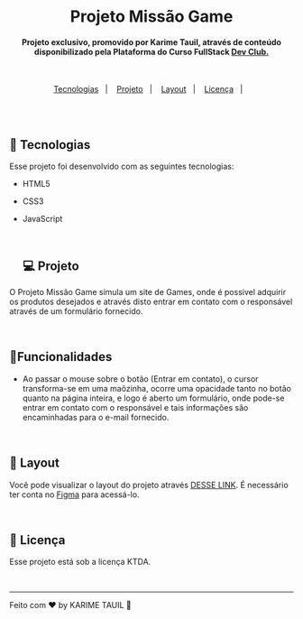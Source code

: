 <h1 align="center"> Projeto Missão Game</h1>

<h4 align="center"> Projeto exclusivo, promovido por Karime Tauil, através de conteúdo disponibilizado pela Plataforma do Curso FullStack <a href="https://rodolfomori.com.br/devclub" target="_blank"> Dev Club. </a> </h4>

  <br>

<p align="center">
  <a href="#-tecnologias">Tecnologias</a>&nbsp;&nbsp;&nbsp;|&nbsp;&nbsp;&nbsp;
  <a href="#-projeto">Projeto</a>&nbsp;&nbsp;&nbsp;|&nbsp;&nbsp;&nbsp;
  <a href="#-layout">Layout</a>&nbsp;&nbsp;&nbsp;|&nbsp;&nbsp;&nbsp;
  <a href="#memo-licença">Licença</a>&nbsp;&nbsp;&nbsp;|&nbsp;&nbsp;&nbsp;
</p>

   <br>
    
<div align="center">
    <img src="   " width="600px">
  </div>

   <br>

## 🚀 Tecnologias

Esse projeto foi desenvolvido com as seguintes tecnologias:

- HTML5
- CSS3
- JavaScript

  <br>

  ## 💻 Projeto

O Projeto Missão Game simula um site de Games, onde é possivel adquirir os produtos desejados e através disto entrar em contato com o responsável através de um formulário fornecido.

  <br>
 
## 🚩Funcionalidades

- Ao passar o mouse sobre o botão (Entrar em contato), o cursor transforma-se em uma maõzinha, ocorre uma opacidade tanto no botão quanto na página inteira, e logo é aberto um formulário, onde pode-se entrar em contato com o responsável e tais informações são encaminhadas para o e-mail fornecido.  

  <br>

## 🔖 Layout

Você pode visualizar o layout do projeto através [DESSE LINK](https://www.figma.com/file/fm94ujssAxNUdcQriQIumy/Miss%C3%A3o-Programa%C3%A7%C3%A3o-do-ZERO-(Copy)?type=design&node-id=1579-2&mode=design&t=xSwktB9y8IVulukv-0). É necessário ter conta no [Figma](https://figma.com) para acessá-lo.

  <br>

## :memo: Licença

Esse projeto está sob a licença KTDA.

  <br>

---

Feito com ♥ by KARIME TAUIL :wave:  
